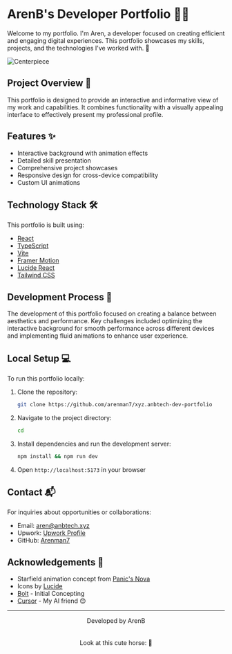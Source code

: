 # ArenB's Developer Portfolio 👨‍💻

Welcome to my portfolio. I'm Aren, a developer focused on creating efficient and engaging digital experiences. This portfolio showcases my skills, projects, and the technologies I've worked with. 🚀

![Centerpiece](https://i.giphy.com/media/v1.Y2lkPTc5MGI3NjExb3h1NmxjczRyb2IycTU4eng1NHV1M3RweHd5M2xia2t4dzE0a2J5YyZlcD12MV9pbnRlcm5hbF9naWZfYnlfaWQmY3Q9Zw/2Te2fOrHDINrKY7i51/giphy.gif)

## Project Overview 🌟

This portfolio is designed to provide an interactive and informative view of my work and capabilities. It combines functionality with a visually appealing interface to effectively present my professional profile.

## Features ✨

- Interactive background with animation effects
- Detailed skill presentation
- Comprehensive project showcases
- Responsive design for cross-device compatibility
- Custom UI animations

## Technology Stack 🛠️

This portfolio is built using:

- [React](https://reactjs.org/)
- [TypeScript](https://www.typescriptlang.org/)
- [Vite](https://vitejs.dev/)
- [Framer Motion](https://www.framer.com/motion/)
- [Lucide React](https://lucide.dev/)
- [Tailwind CSS](https://tailwindcss.com/)

## Development Process 🔧

The development of this portfolio focused on creating a balance between aesthetics and performance. Key challenges included optimizing the interactive background for smooth performance across different devices and implementing fluid animations to enhance user experience.

## Local Setup 💻

To run this portfolio locally:

1. Clone the repository:

   ```bash
   git clone https://github.com/arenman7/xyz.anbtech-dev-portfolio
   ```

2. Navigate to the project directory:

   ```bash
   cd
   ```

3. Install dependencies and run the development server:

   ```bash
   npm install && npm run dev
   ```

4. Open `http://localhost:5173` in your browser

## Contact 📬

For inquiries about opportunities or collaborations:

- Email: [aren@anbtech.xyz](mailto:aren@anbtech.xyz)
- Upwork: [Upwork Profile](https://www.upwork.com/freelancers/~0161e65ab6b6be86c7?mp_source=share)
- GitHub: [Arenman7](https://github.com/arenman7)

## Acknowledgements 🙏

- Starfield animation concept from [Panic's Nova](https://nova.app/)
- Icons by [Lucide](https://lucide.dev/)
- [Bolt](https://bolt.new/) - Initial Concepting
- [Cursor](https://cursor.com/) - My AI friend 😊

---

<p align="center">
  Developed by ArenB
  <br>
  <br>
  <br>
  <span>Look at this cute horse: 🐴</span>
</p>
